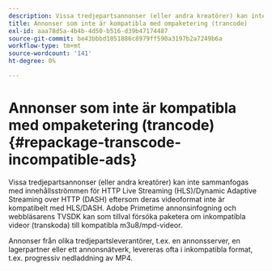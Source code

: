 ```yaml
---
description: Vissa tredjepartsannonser (eller andra kreatörer) kan inte sammanfogas med innehållsströmmen för HTTP Live Streaming (HLS)/Dynamic Adaptive Streaming over HTTP (DASH) eftersom deras videoformat inte är kompatibelt med HLS/DASH. Adobe Primetime annonsinfogning och webbläsarens TVSDK kan som tillval försöka paketera om inkompatibla videor (transkoda) till kompatibla m3u8/mpd-videor.
title: Annonser som inte är kompatibla med ompaketering (trancode)
exl-id: aaa78d5a-4b4b-4d50-b516-d39b47174487
source-git-commit: be43bbbd1051886c8979ff590a3197b2a7249b6a
workflow-type: tm+mt
source-wordcount: '141'
ht-degree: 0%

---
```


# Annonser som inte är kompatibla med ompaketering (trancode){#repackage-transcode-incompatible-ads}

Vissa tredjepartsannonser (eller andra kreatörer) kan inte sammanfogas med innehållsströmmen för HTTP Live Streaming (HLS)/Dynamic Adaptive Streaming over HTTP (DASH) eftersom deras videoformat inte är kompatibelt med HLS/DASH. Adobe Primetime annonsinfogning och webbläsarens TVSDK kan som tillval försöka paketera om inkompatibla videor (transkoda) till kompatibla m3u8/mpd-videor.

Annonser från olika tredjepartsleverantörer, t.ex. en annonsserver, en lagerpartner eller ett annonsnätverk, levereras ofta i inkompatibla format, t.ex. progressiv nedladdning av MP4.
